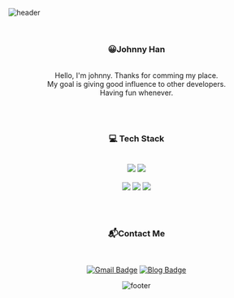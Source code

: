 ![header](https://capsule-render.vercel.app/api?type=waving&&color=gradient&height=100&section=header&fontSize=90)

<div align = "center">
<br/>
<h3>😀Johnny Han</h3><br/>
Hello, I'm johnny. Thanks for comming my place.<br/>
My goal is giving good influence to other developers.<br/>
Having fun whenever.



<br/><br/>
 
<h3>💻 Tech Stack </h3>
 
<br/>
<img src="https://img.shields.io/badge/JavaScript-F7DF1E?style=flat-square&logo=JavaScript&logoColor=white"/>
<img src="https://img.shields.io/badge/Vue.js-4FC08D?style=flat-square&logo=Vue.js&logoColor=white"/>
<br>
<br>
<img src="https://img.shields.io/badge/Java-3D7EC2?style=flat-square&logo=java&logoColor=white"/>
<img src="https://img.shields.io/badge/SpringBoot-2ECD46?style=flat-square&logo=Spring&logoColor=white"/>
<img src="https://img.shields.io/badge/Git-F05032?style=flat-square&logo=Git&logoColor=white"/>


<br/><br/>

<h3>📬Contact Me</h3><br/>

[![Gmail Badge](https://img.shields.io/badge/Gmail-d14836?style=flat-square&logo=Gmail&logoColor=white&link=mailto:jjuhee0913@gmail.com)](mailto:johnnyhan628@gmail.com)
[![Blog Badge](http://img.shields.io/badge/-Blog-green?style=flat-square&logo=Tistory&link=https://johnny-developer.tistory.com)](https://blog.naver.com/chajuhui123)

![footer](https://capsule-render.vercel.app/api?type=waving&&color=gradient&height=100&section=footer&fontSize=90)
</div>



